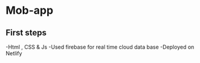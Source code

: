 # Mob-app

## First steps
-Html , CSS & Js
-Used firebase for real time cloud data base
-Deployed on Netlify
